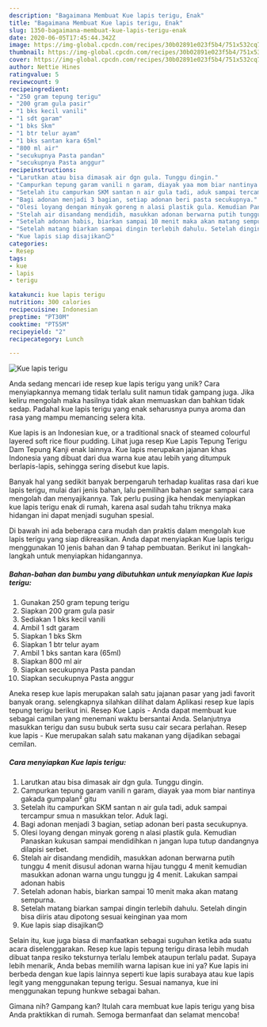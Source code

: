 ```yaml
---
description: "Bagaimana Membuat Kue lapis terigu, Enak"
title: "Bagaimana Membuat Kue lapis terigu, Enak"
slug: 1350-bagaimana-membuat-kue-lapis-terigu-enak
date: 2020-06-05T17:45:44.342Z
image: https://img-global.cpcdn.com/recipes/30b02891e023f5b4/751x532cq70/kue-lapis-terigu-foto-resep-utama.jpg
thumbnail: https://img-global.cpcdn.com/recipes/30b02891e023f5b4/751x532cq70/kue-lapis-terigu-foto-resep-utama.jpg
cover: https://img-global.cpcdn.com/recipes/30b02891e023f5b4/751x532cq70/kue-lapis-terigu-foto-resep-utama.jpg
author: Nettie Hines
ratingvalue: 5
reviewcount: 9
recipeingredient:
- "250 gram tepung terigu"
- "200 gram gula pasir"
- "1 bks kecil vanili"
- "1 sdt garam"
- "1 bks Skm"
- "1 btr telur ayam"
- "1 bks santan kara 65ml"
- "800 ml air"
- "secukupnya Pasta pandan"
- "secukupnya Pasta anggur"
recipeinstructions:
- "Larutkan atau bisa dimasak air dgn gula. Tunggu dingin."
- "Campurkan tepung garam vanili n garam, diayak yaa mom biar nantinya gakada gumpalan² gitu"
- "Setelah itu campurkan SKM santan n air gula tadi, aduk sampai tercampur smua n masukkan telor. Aduk lagi."
- "Bagi adonan menjadi 3 bagian, setiap adonan beri pasta secukupnya."
- "Olesi loyang dengan minyak goreng n alasi plastik gula. Kemudian Panaskan kukusan sampai mendidihkan n jangan lupa tutup dandangnya dilapisi serbet."
- "Stelah air disandang mendidih, masukkan adonan berwarna putih tunggu 4 menit disusul adonan warna hijau tunggu 4 menit kemudian masukkan adonan warna ungu tunggu jg 4 menit. Lakukan sampai adonan habis"
- "Setelah adonan habis, biarkan sampai 10 menit maka akan matang sempurna."
- "Setelah matang biarkan sampai dingin terlebih dahulu. Setelah dingin bisa diiris atau dipotong sesuai keinginan yaa mom"
- "Kue lapis siap disajikan😊"
categories:
- Resep
tags:
- kue
- lapis
- terigu

katakunci: kue lapis terigu 
nutrition: 300 calories
recipecuisine: Indonesian
preptime: "PT30M"
cooktime: "PT55M"
recipeyield: "2"
recipecategory: Lunch

---
```



![Kue lapis terigu](https://img-global.cpcdn.com/recipes/30b02891e023f5b4/751x532cq70/kue-lapis-terigu-foto-resep-utama.jpg)

Anda sedang mencari ide resep kue lapis terigu yang unik? Cara menyiapkannya memang tidak terlalu sulit namun tidak gampang juga. Jika keliru mengolah maka hasilnya tidak akan memuaskan dan bahkan tidak sedap. Padahal kue lapis terigu yang enak seharusnya punya aroma dan rasa yang mampu memancing selera kita.

Kue lapis is an Indonesian kue, or a traditional snack of steamed colourful layered soft rice flour pudding. Lihat juga resep Kue Lapis Tepung Terigu Dam Tepung Kanji enak lainnya. Kue lapis merupakan jajanan khas Indonesia yang dibuat dari dua warna kue atau lebih yang ditumpuk berlapis-lapis, sehingga sering disebut kue lapis.

Banyak hal yang sedikit banyak berpengaruh terhadap kualitas rasa dari kue lapis terigu, mulai dari jenis bahan, lalu pemilihan bahan segar sampai cara mengolah dan menyajikannya. Tak perlu pusing jika hendak menyiapkan kue lapis terigu enak di rumah, karena asal sudah tahu triknya maka hidangan ini dapat menjadi suguhan spesial.


Di bawah ini ada beberapa cara mudah dan praktis dalam mengolah kue lapis terigu yang siap dikreasikan. Anda dapat menyiapkan Kue lapis terigu menggunakan 10 jenis bahan dan 9 tahap pembuatan. Berikut ini langkah-langkah untuk menyiapkan hidangannya.

<!--inarticleads1-->

##### Bahan-bahan dan bumbu yang dibutuhkan untuk menyiapkan Kue lapis terigu:

1. Gunakan 250 gram tepung terigu
1. Siapkan 200 gram gula pasir
1. Sediakan 1 bks kecil vanili
1. Ambil 1 sdt garam
1. Siapkan 1 bks Skm
1. Siapkan 1 btr telur ayam
1. Ambil 1 bks santan kara (65ml)
1. Siapkan 800 ml air
1. Siapkan secukupnya Pasta pandan
1. Siapkan secukupnya Pasta anggur


Aneka resep kue lapis merupakan salah satu jajanan pasar yang jadi favorit banyak orang. selengkapnya silahkan dilihat dalam Aplikasi resep kue lapis tepung terigu berikut ini. Resep Kue Lapis - Anda dapat membuat kue sebagai camilan yang menemani waktu bersantai Anda. Selanjutnya masukkan terigu dan susu bubuk serta susu cair secara perlahan. Resep kue lapis - Kue merupakan salah satu makanan yang dijadikan sebagai cemilan. 

<!--inarticleads2-->

##### Cara menyiapkan Kue lapis terigu:

1. Larutkan atau bisa dimasak air dgn gula. Tunggu dingin.
1. Campurkan tepung garam vanili n garam, diayak yaa mom biar nantinya gakada gumpalan² gitu
1. Setelah itu campurkan SKM santan n air gula tadi, aduk sampai tercampur smua n masukkan telor. Aduk lagi.
1. Bagi adonan menjadi 3 bagian, setiap adonan beri pasta secukupnya.
1. Olesi loyang dengan minyak goreng n alasi plastik gula. Kemudian Panaskan kukusan sampai mendidihkan n jangan lupa tutup dandangnya dilapisi serbet.
1. Stelah air disandang mendidih, masukkan adonan berwarna putih tunggu 4 menit disusul adonan warna hijau tunggu 4 menit kemudian masukkan adonan warna ungu tunggu jg 4 menit. Lakukan sampai adonan habis
1. Setelah adonan habis, biarkan sampai 10 menit maka akan matang sempurna.
1. Setelah matang biarkan sampai dingin terlebih dahulu. Setelah dingin bisa diiris atau dipotong sesuai keinginan yaa mom
1. Kue lapis siap disajikan😊


Selain itu, kue juga biasa di manfaatkan sebagai suguhan ketika ada suatu acara diselenggarakan. Resep kue lapis tepung terigu dirasa lebih mudah dibuat tanpa resiko teksturnya terlalu lembek ataupun terlalu padat. Supaya lebih menarik, Anda bebas memilih warna lapisan kue ini ya? Kue lapis ini berbeda dengan kue lapis lainnya seperti kue lapis surabaya atau kue lapis legit yang menggunakan tepung terigu. Sesuai namanya, kue ini menggunakan tepung hunkwe sebagai bahan. 

Gimana nih? Gampang kan? Itulah cara membuat kue lapis terigu yang bisa Anda praktikkan di rumah. Semoga bermanfaat dan selamat mencoba!
